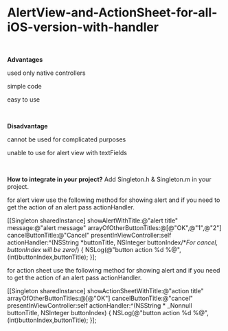 # AlertView-and-ActionSheet-for-all-iOS-version-with-handler


<title>AlertView and ActionSheet for all iOS version with action handler</title>

<br>

 <B>Advantages</B>

 used only native controllers

 simple code

 easy to use

<br>

 <B>Disadvantage</B>

 cannot be used for complicated purposes

 unable to use for alert view with textFields

<br>

 <B>How to integrate in your project?</B>
Add Singleton.h & Singleton.m in your project. 

for alert view use the following method for showing alert and if you need to get the action of an alert pass actionHandler.

[[Singleton sharedInstance] showAlertWithTitle:@"alert title" message:@"alert message" arrayOfOtherButtonTitles:@[@"OK",@"1",@"2"] cancelButtonTitle:@"Cancel" presentInViewController:self actionHandler:^(NSString *buttonTitle, NSInteger buttonIndex/**For cancel, buttonIndex will be zero*/) {
        NSLog(@"button action %d %@",(int)buttonIndex,buttonTitle);
    }];


for action sheet use the following method for showing alert and if you need to get the action of an alert pass actionHandler.

[[Singleton sharedInstance] showActionSheetWithTitle:@"action title" arrayOfOtherButtonTitles:@[@"OK"] cancelButtonTitle:@"cancel" presentInViewController:self actionHandler:^(NSString * _Nonnull buttonTitle, NSInteger buttonIndex) {
      NSLog(@"button action %d %@",(int)buttonIndex,buttonTitle);
  }];
